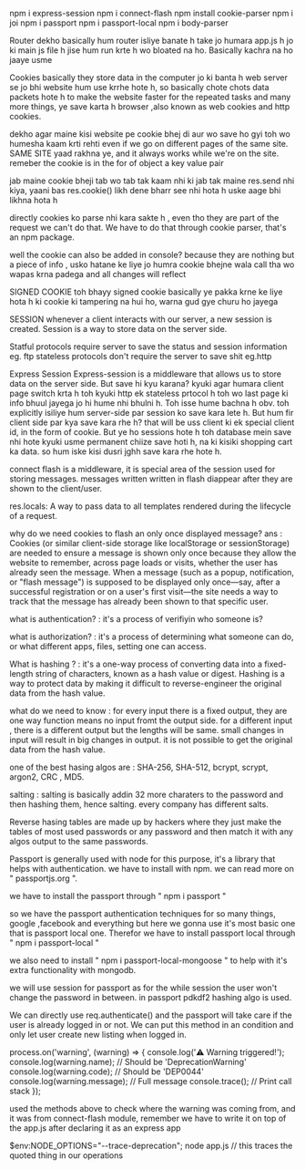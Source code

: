 npm i express-session
npm i connect-flash
npm install cookie-parser
npm i joi
npm i passport
npm i passport-local
npm i body-parser


Router
dekho basically hum router isliye banate h take jo humara app.js h jo ki main js file h jise hum run krte h wo bloated na ho. Basically kachra na ho jaaye usme

Cookies 
basically they store data in the computer jo ki banta h web server se jo bhi website hum use krrhe hote h, so basically chote chots data packets hote h to make the website faster for the repeated tasks and many more things, ye save karta h browser ,also known as web cookies and http cookies.

dekho agar maine kisi website pe cookie bhej di aur wo save ho gyi toh wo humesha kaam krti rehti even if we go on different pages of the same site. SAME SITE yaad rakhna ye, and it always works while we're on the site. remeber the cookie is in the for of object a key value pair

jab maine cookie bheji tab wo tab tak kaam nhi ki jab tak maine res.send nhi kiya, yaani bas res.cookie() likh dene bharr see nhi hota h uske aage bhi likhna hota h

directly cookies ko parse nhi kara sakte h , even tho they are part of the request we can't do that. We have to do that through cookie parser, that's an npm package.

well the cookie can also be added in console? because they are nothing but a piece of info , usko hatane ke liye jo humra cookie bhejne wala call tha wo wapas krna padega and all changes will reflect

SIGNED COOKIE 
toh bhayy signed cookie basically ye pakka krne ke liye hota h ki cookie ki tampering na hui ho, warna gud gye churu ho jayega

SESSION
whenever a client interacts with our server, a new session is created. Session is a way to store data on the server side.

Statful protocols require server to save the status and session information eg. ftp
stateless protocols don't require the server to save shit eg.http

Express Session
Express-session is a middleware that allows us to store data on the server side. But save hi kyu karana? kyuki agar humara client page switch krta h toh kyuki http ek stateless prtocol h toh wo last page ki info bhuul jayega jo hi hume nhi bhulni h. Toh isse hume bachna h obv. toh explicitly isiliye hum server-side par session ko save kara lete h. But hum fir client side par kya save kara rhe h? that will be uss client ki ek special client id, in the form of cookie. But ye ho sessions hote h toh database mein save nhi hote kyuki usme permanent chiize save hoti h, na ki kisiki shopping cart ka data. so hum iske kisi dusri jghh save kara rhe hote h.

connect flash is a middleware, it is special area of the session used for storing messages. messages written written in flash diappear after they are shown to the client/user.

res.locals: A way to pass data to all templates rendered during the lifecycle of a request.

why do we need cookies to flash an only once displayed message?
ans : Cookies (or similar client-side storage like localStorage or sessionStorage) are needed to ensure a message is shown only once because they allow the website to remember, across page loads or visits, whether the user has already seen the message. When a message (such as a popup, notification, or "flash message") is supposed to be displayed only once—say, after a successful registration or on a user's first visit—the site needs a way to track that the message has already been shown to that specific user.

what is authentication?  : it's a process of verifiyin who someone is?

what is authorization?  : it's a process of determining what someone can do, or what different apps, files, setting one can access.

What is hashing ? : it's a one-way process of converting data into a fixed-length string of characters, known as a hash value or digest. Hashing is a way to protect data by making it difficult to reverse-engineer the original data from the hash value.

what do we need to know : for every input there is a fixed output, they are one way function means no input fromt the output side. for a different input , there is a different output but the lengths will be same. small changes in input will result in big changes in output. it is not possible to get the original data from the hash value.

one of the best hasing algos are : SHA-256, SHA-512, bcrypt, scrypt, argon2, CRC , MD5.

salting : salting is basically addin 32 more charaters to the password and then hashing them, hence salting. every company has different salts.

Reverse hasing tables are made up by hackers where they just make the tables of most used passwords or any password and then match it with any algos output to the same passwords.

Passport is generally used with node for this purpose, it's a library that helps with authentication. we have to install with npm.
we can read more on " passportjs.org ".

we have to install the passport through " npm i passport "

so we have the passport authentication techniques for so many things, google ,facebook and everything but here we gonna use it's most basic one that is passport local one. Therefor we have to install passport local through " npm i passport-local "

we also need to install " npm i passport-local-mongoose " to help with it's extra functionality with mongodb.

we will use session for passport as for the while session the user won't change the password in between. in passport pdkdf2 hashing algo is used.

We can directly use req.authenticate() and the passport will take care if the user is already logged in or not. We can put this method in an condition and only let user create new listing when logged in.

process.on('warning', (warning) => {
  console.log('⚠️ Warning triggered!');
  console.log(warning.name);     // Should be 'DeprecationWarning'
  console.log(warning.code);     // Should be 'DEP0044'
  console.log(warning.message);  // Full message
  console.trace();               // Print call stack
});

used the methods above to check where the warning was coming from, and it was from connect-flash module, remember we have to write it on top of the app.js after declaring it as an express app

$env:NODE_OPTIONS="--trace-deprecation"; node app.js // this traces the quoted thing in our operations

